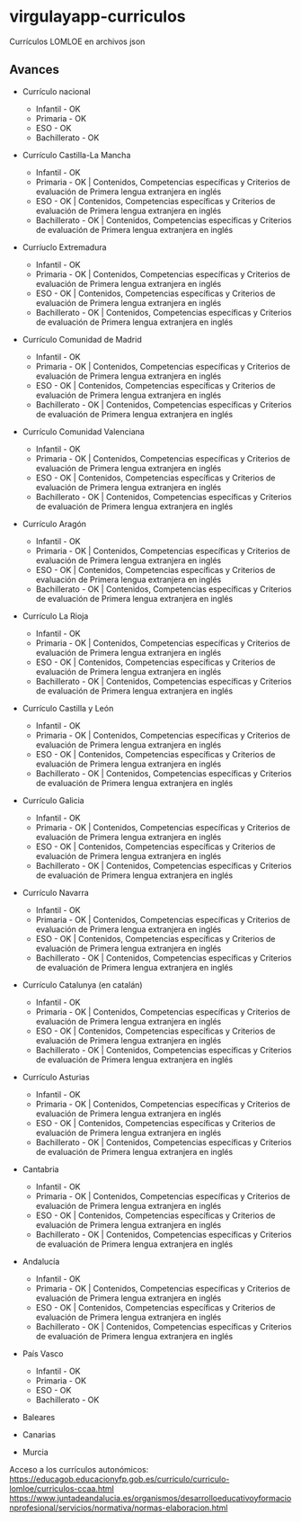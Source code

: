 # virgulayapp-curriculos
Currículos LOMLOE en archivos json

## Avances
* Currículo nacional
  * Infantil - OK
  * Primaria - OK
  * ESO - OK
  * Bachillerato - OK
* Currículo Castilla-La Mancha
  * Infantil - OK
  * Primaria - OK | Contenidos, Competencias específicas y Criterios de evaluación de Primera lengua extranjera en inglés
  * ESO - OK | Contenidos, Competencias específicas y Criterios de evaluación de Primera lengua extranjera en inglés
  * Bachillerato - OK | Contenidos, Competencias específicas y Criterios de evaluación de Primera lengua extranjera en inglés
* Curríuclo Extremadura
  * Infantil - OK
  * Primaria - OK | Contenidos, Competencias específicas y Criterios de evaluación de Primera lengua extranjera en inglés
  * ESO - OK | Contenidos, Competencias específicas y Criterios de evaluación de Primera lengua extranjera en inglés
  * Bachillerato - OK | Contenidos, Competencias específicas y Criterios de evaluación de Primera lengua extranjera en inglés
* Currículo Comunidad de Madrid
  * Infantil - OK
  * Primaria - OK | Contenidos, Competencias específicas y Criterios de evaluación de Primera lengua extranjera en inglés
  * ESO - OK | Contenidos, Competencias específicas y Criterios de evaluación de Primera lengua extranjera en inglés
  * Bachillerato - OK | Contenidos, Competencias específicas y Criterios de evaluación de Primera lengua extranjera en inglés
* Currículo Comunidad Valenciana
  * Infantil - OK
  * Primaria - OK | Contenidos, Competencias específicas y Criterios de evaluación de Primera lengua extranjera en inglés
  * ESO - OK | Contenidos, Competencias específicas y Criterios de evaluación de Primera lengua extranjera en inglés
  * Bachillerato - OK | Contenidos, Competencias específicas y Criterios de evaluación de Primera lengua extranjera en inglés
* Currículo Aragón
  * Infantil - OK
  * Primaria - OK | Contenidos, Competencias específicas y Criterios de evaluación de Primera lengua extranjera en inglés
  * ESO - OK | Contenidos, Competencias específicas y Criterios de evaluación de Primera lengua extranjera en inglés
  * Bachillerato - OK | Contenidos, Competencias específicas y Criterios de evaluación de Primera lengua extranjera en inglés
* Currículo La Rioja
  * Infantil - OK
  * Primaria - OK | Contenidos, Competencias específicas y Criterios de evaluación de Primera lengua extranjera en inglés
  * ESO - OK | Contenidos, Competencias específicas y Criterios de evaluación de Primera lengua extranjera en inglés
  * Bachillerato - OK | Contenidos, Competencias específicas y Criterios de evaluación de Primera lengua extranjera en inglés
* Currículo Castilla y León
  * Infantil - OK
  * Primaria - OK | Contenidos, Competencias específicas y Criterios de evaluación de Primera lengua extranjera en inglés
  * ESO - OK | Contenidos, Competencias específicas y Criterios de evaluación de Primera lengua extranjera en inglés
  * Bachillerato - OK | Contenidos, Competencias específicas y Criterios de evaluación de Primera lengua extranjera en inglés
* Currículo Galicia
  * Infantil - OK
  * Primaria - OK | Contenidos, Competencias específicas y Criterios de evaluación de Primera lengua extranjera en inglés
  * ESO - OK | Contenidos, Competencias específicas y Criterios de evaluación de Primera lengua extranjera en inglés
  * Bachillerato - OK | Contenidos, Competencias específicas y Criterios de evaluación de Primera lengua extranjera en inglés
* Currículo Navarra
  * Infantil - OK
  * Primaria - OK | Contenidos, Competencias específicas y Criterios de evaluación de Primera lengua extranjera en inglés
  * ESO - OK | Contenidos, Competencias específicas y Criterios de evaluación de Primera lengua extranjera en inglés
  * Bachillerato - OK | Contenidos, Competencias específicas y Criterios de evaluación de Primera lengua extranjera en inglés
* Currículo Catalunya (en catalán)
  * Infantil - OK
  * Primaria - OK | Contenidos, Competencias específicas y Criterios de evaluación de Primera lengua extranjera en inglés
  * ESO - OK | Contenidos, Competencias específicas y Criterios de evaluación de Primera lengua extranjera en inglés
  * Bachillerato - OK | Contenidos, Competencias específicas y Criterios de evaluación de Primera lengua extranjera en inglés
* Currículo Asturias
  * Infantil - OK
  * Primaria - OK | Contenidos, Competencias específicas y Criterios de evaluación de Primera lengua extranjera en inglés
  * ESO - OK | Contenidos, Competencias específicas y Criterios de evaluación de Primera lengua extranjera en inglés
  * Bachillerato - OK | Contenidos, Competencias específicas y Criterios de evaluación de Primera lengua extranjera en inglés
* Cantabria
  * Infantil - OK
  * Primaria - OK | Contenidos, Competencias específicas y Criterios de evaluación de Primera lengua extranjera en inglés
  * ESO - OK | Contenidos, Competencias específicas y Criterios de evaluación de Primera lengua extranjera en inglés
  * Bachillerato - OK | Contenidos, Competencias específicas y Criterios de evaluación de Primera lengua extranjera en inglés
* Andalucía 
  * Infantil - OK
  * Primaria - OK | Contenidos, Competencias específicas y Criterios de evaluación de Primera lengua extranjera en inglés
  * ESO - OK | Contenidos, Competencias específicas y Criterios de evaluación de Primera lengua extranjera en inglés
  * Bachillerato - OK | Contenidos, Competencias específicas y Criterios de evaluación de Primera lengua extranjera en inglés
* País Vasco
  * Infantil - OK
  * Primaria - OK
  * ESO - OK
  * Bachillerato - OK

* Baleares
* Canarias
* Murcia


Acceso a los currículos autonómicos: https://educagob.educacionyfp.gob.es/curriculo/curriculo-lomloe/curriculos-ccaa.html
https://www.juntadeandalucia.es/organismos/desarrolloeducativoyformacionprofesional/servicios/normativa/normas-elaboracion.html